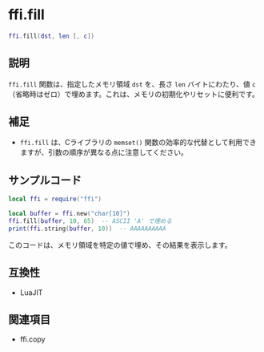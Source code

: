 # ffi.fill

```lua
ffi.fill(dst, len [, c])
```

## 説明

`ffi.fill` 関数は、指定したメモリ領域 `dst` を、長さ `len` バイトにわたり、値 `c`（省略時はゼロ）で埋めます。これは、メモリの初期化やリセットに便利です。

## 補足

- `ffi.fill` は、Cライブラリの `memset()` 関数の効率的な代替として利用できますが、引数の順序が異なる点に注意してください。

## サンプルコード

```lua
local ffi = require("ffi")

local buffer = ffi.new("char[10]")
ffi.fill(buffer, 10, 65)  -- ASCII 'A' で埋める
print(ffi.string(buffer, 10))  -- AAAAAAAAAA
```

このコードは、メモリ領域を特定の値で埋め、その結果を表示します。

## 互換性

- LuaJIT

## 関連項目

- ffi.copy